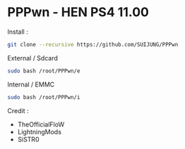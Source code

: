 # PPPwn - HEN PS4 11.00

Install :
```sh
git clone --recursive https://github.com/SUIJUNG/PPPwn
```
External / Sdcard
```sh
sudo bash /root/PPPwn/e
```
Internal / EMMC
```sh
sudo bash /root/PPPwn/i
```

Credit : 
- TheOfficialFloW
- LightningMods
- SiSTR0

